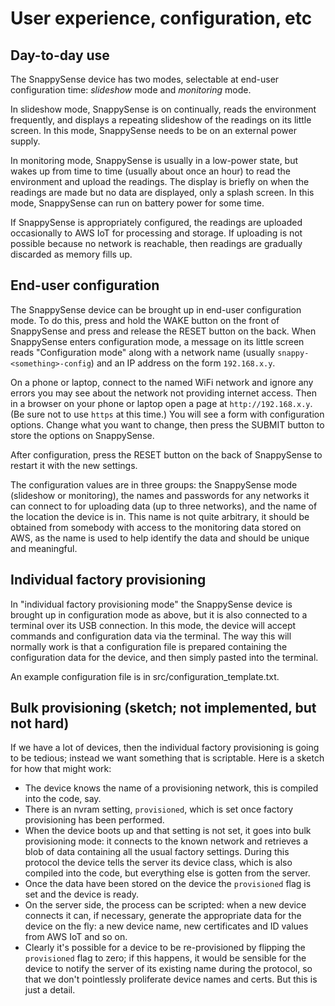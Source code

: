 # User experience, configuration, etc

## Day-to-day use

The SnappySense device has two modes, selectable at end-user configuration time: _slideshow_ mode and _monitoring_ mode.

In slideshow mode, SnappySense is on continually, reads the environment frequently, and displays a repeating slideshow of the readings on its little screen.  In this mode, SnappySense needs to be on an external power supply.

In monitoring mode, SnappySense is usually in a low-power state, but wakes up from time to time (usually about once an hour) to read the environment and upload the readings.  The display is briefly on when the readings are made but no data are displayed, only a splash screen.  In this mode, SnappySense can run on battery power for some time.

If SnappySense is appropriately configured, the readings are uploaded occasionally to AWS IoT for processing and storage.  If uploading is not possible because no network is reachable, then readings are gradually discarded as memory fills up.

## End-user configuration

The SnappySense device can be brought up in end-user configuration mode.  To do this, press and hold the WAKE button on the front of SnappySense and press and release the RESET button on the back.  When SnappySense enters configuration mode, a message on its little screen reads "Configuration mode" along with a network name (usually `snappy-<something>-config`) and an IP address on the form `192.168.x.y`.

On a phone or laptop, connect to the named WiFi network and ignore any errors you may see about the network not providing internet access. Then in a browser on your phone or laptop open a page at `http://192.168.x.y`.  (Be sure not to use `https` at this time.)  You will see a form with configuration options.  Change what you want to change, then press the SUBMIT button to store the options on SnappySense.

After configuration, press the RESET button on the back of SnappySense to restart it with the new settings.

The configuration values are in three groups: the SnappySense mode (slideshow or monitoring), the names and passwords for any networks it can connect to for uploading data (up to three networks), and the name of the location the device is in.  This name is not quite arbitrary, it should be obtained from somebody with access to the monitoring data stored on AWS, as the name is used to help identify the data and should be unique and meaningful.

## Individual factory provisioning

In "individual factory provisioning mode" the SnappySense device is brought up in configuration mode as above, but it is also connected to a terminal over its USB connection.  In this mode, the device will accept commands and configuration data via the terminal.  The way this will normally work is that a configuration file is prepared containing the configuration data for the device, and then simply pasted into the terminal.

An example configuration file is in src/configuration_template.txt.

## Bulk provisioning (sketch; not implemented, but not hard)

If we have a lot of devices, then the individual factory provisioning is going to be tedious;  instead we want something that is scriptable.  Here is a sketch for how that might work:

- The device knows the name of a provisioning network, this is compiled into the code, say.
- There is an nvram setting, `provisioned`, which is set once factory provisioning has been performed.
- When the device boots up and that setting is not set, it goes into bulk provisioning mode: it connects to the known network and retrieves a blob of data containing all the usual factory settings.  During this protocol the device tells the server its device class, which is also compiled into the code, but everything else is gotten from the server.
- Once the data have been stored on the device the `provisioned` flag is set and the device is ready.
- On the server side, the process can be scripted: when a new device connects it can, if necessary, generate the appropriate data for the device on the fly: a new device name, new certificates and ID values from AWS IoT and so on.
- Clearly it's possible for a device to be re-provisioned by flipping the `provisioned` flag to zero; if this happens, it would be sensible for the device to notify the server of its existing name during the protocol, so that we don't pointlessly proliferate device names and certs.  But this is just a detail.
